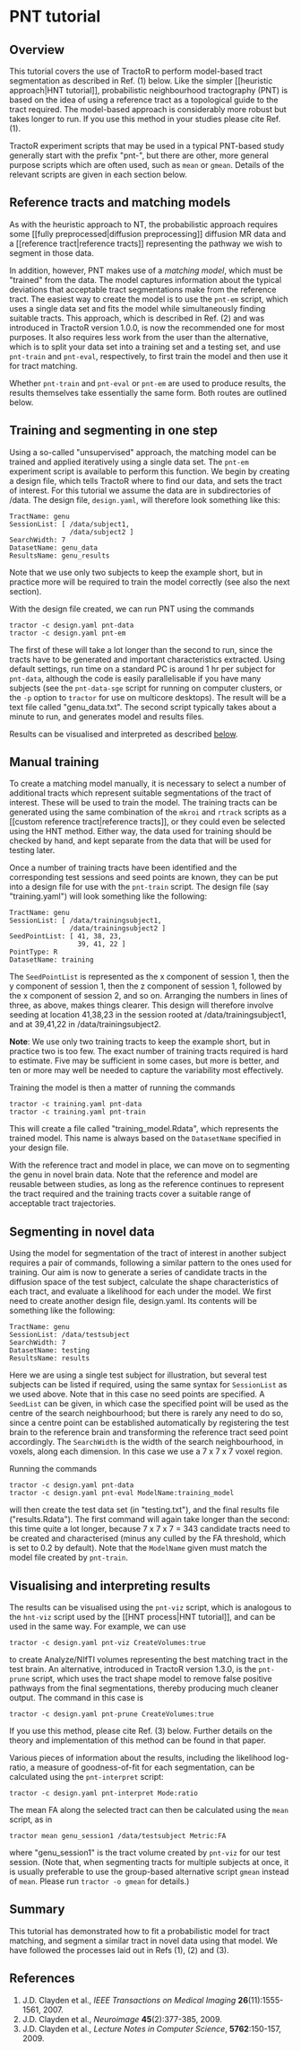 # PNT tutorial

## Overview

This tutorial covers the use of TractoR to perform model-based tract segmentation as described in Ref. (1) below. Like the simpler [[heuristic approach|HNT tutorial]], probabilistic neighbourhood tractography (PNT) is based on the idea of using a reference tract as a topological guide to the tract required. The model-based approach is considerably more robust but takes longer to run. If you use this method in your studies please cite Ref. (1).

TractoR experiment scripts that may be used in a typical PNT-based study generally start with the prefix "pnt-", but there are other, more general purpose scripts which are often used, such as `mean` or `gmean`. Details of the relevant scripts are given in each section below.

## Reference tracts and matching models

As with the heuristic approach to NT, the probabilistic approach requires some [[fully preprocessed|diffusion preprocessing]] diffusion MR data and a [[reference tract|reference tracts]] representing the pathway we wish to segment in those data.

In addition, however, PNT makes use of a *matching model*, which must be "trained" from the data. The model captures information about the typical deviations that acceptable tract segmentations make from the reference tract. The easiest way to create the model is to use the `pnt-em` script, which uses a single data set and fits the model while simultaneously finding suitable tracts. This approach, which is described in Ref. (2) and was introduced in TractoR version 1.0.0, is now the recommended one for most purposes. It also requires less work from the user than the alternative, which is to split your data set into a training set and a testing set, and use `pnt-train` and `pnt-eval`, respectively, to first train the model and then use it for tract matching.

Whether `pnt-train` and `pnt-eval` or `pnt-em` are used to produce results, the results themselves take essentially the same form. Both routes are outlined below.

## Training and segmenting in one step

Using a so-called "unsupervised" approach, the matching model can be trained and applied iteratively using a single data set. The `pnt-em` experiment script is available to perform this function. We begin by creating a design file, which tells TractoR where to find our data, and sets the tract of interest. For this tutorial we assume the data are in subdirectories of /data. The design file, `design.yaml`, will therefore look something like this:

    TractName: genu
    SessionList: [ /data/subject1,
                   /data/subject2 ]
    SearchWidth: 7
    DatasetName: genu_data
    ResultsName: genu_results

Note that we use only two subjects to keep the example short, but in practice more will be required to train the model correctly (see also the next section).

With the design file created, we can run PNT using the commands

    tractor -c design.yaml pnt-data
    tractor -c design.yaml pnt-em

The first of these will take a lot longer than the second to run, since the tracts have to be generated and important characteristics extracted. Using default settings, run time on a standard PC is around 1 hr per subject for `pnt-data`, although the code is easily parallelisable if you have many subjects (see the `pnt-data-sge` script for running on computer clusters, or the `-p` option to `tractor` for use on multicore desktops). The result will be a text file called "genu_data.txt". The second script typically takes about a minute to run, and generates model and results files.

Results can be visualised and interpreted as described [below](#visualisation).

## Manual training

To create a matching model manually, it is necessary to select a number of additional tracts which represent suitable segmentations of the tract of interest. These will be used to train the model. The training tracts can be generated using the same combination of the `mkroi` and `rtrack` scripts as a [[custom reference tract|reference tracts]], or they could even be selected using the HNT method. Either way, the data used for training should be checked by hand, and kept separate from the data that will be used for testing later.

Once a number of training tracts have been identified and the corresponding test sessions and seed points are known, they can be put into a design file for use with the `pnt-train` script. The design file (say "training.yaml") will look something like the following:

    TractName: genu
    SessionList: [ /data/trainingsubject1,
                   /data/trainingsubject2 ]
    SeedPointList: [ 41, 38, 23,
                     39, 41, 22 ]
    PointType: R
    DatasetName: training

The `SeedPointList` is represented as the x component of session 1, then the y component of session 1, then the z component of session 1, followed by the x component of session 2, and so on. Arranging the numbers in lines of three, as above, makes things clearer. This design will therefore involve seeding at location 41,38,23 in the session rooted at /data/trainingsubject1, and at 39,41,22 in /data/trainingsubject2.

**Note**: We use only two training tracts to keep the example short, but in practice two is too few. The exact number of training tracts required is hard to estimate. Five may be sufficient in some cases, but more is better, and ten or more may well be needed to capture the variability most effectively.

Training the model is then a matter of running the commands

    tractor -c training.yaml pnt-data
    tractor -c training.yaml pnt-train

This will create a file called "training_model.Rdata", which represents the trained model. This name is always based on the `DatasetName` specified in your design file.

With the reference tract and model in place, we can move on to segmenting the genu in novel brain data. Note that the reference and model are reusable between studies, as long as the reference continues to represent the tract required and the training tracts cover a suitable range of acceptable tract trajectories.

## Segmenting in novel data

Using the model for segmentation of the tract of interest in another subject requires a pair of commands, following a similar pattern to the ones used for training. Our aim is now to generate a series of candidate tracts in the diffusion space of the test subject, calculate the shape characteristics of each tract, and evaluate a likelihood for each under the model. We first need to create another design file, design.yaml. Its contents will be something like the following:

    TractName: genu
    SessionList: /data/testsubject
    SearchWidth: 7
    DatasetName: testing
    ResultsName: results

Here we are using a single test subject for illustration, but several test subjects can be listed if required, using the same syntax for `SessionList` as we used above. Note that in this case no seed points are specified. A `SeedList` can be given, in which case the specified point will be used as the centre of the search neighbourhood; but there is rarely any need to do so, since a centre point can be established automatically by registering the test brain to the reference brain and transforming the reference tract seed point accordingly. The `SearchWidth` is the width of the search neighbourhood, in voxels, along each dimension. In this case we use a 7 x 7 x 7 voxel region.

Running the commands

    tractor -c design.yaml pnt-data
    tractor -c design.yaml pnt-eval ModelName:training_model

will then create the test data set (in "testing.txt"), and the final results file ("results.Rdata"). The first command will again take longer than the second: this time quite a lot longer, because 7 x 7 x 7 = 343 candidate tracts need to be created and characterised (minus any culled by the FA threshold, which is set to 0.2 by default). Note that the `ModelName` given must match the model file created by `pnt-train`.

<h2 id="visualisation">Visualising and interpreting results</h2>

The results can be visualised using the `pnt-viz` script, which is analogous to the `hnt-viz` script used by the [[HNT process|HNT tutorial]], and can be used in the same way. For example, we can use

    tractor -c design.yaml pnt-viz CreateVolumes:true

to create Analyze/NIfTI volumes representing the best matching tract in the test brain. An alternative, introduced in TractoR version 1.3.0, is the `pnt-prune` script, which uses the tract shape model to remove false positive pathways from the final segmentations, thereby producing much cleaner output. The command in this case is

    tractor -c design.yaml pnt-prune CreateVolumes:true

If you use this method, please cite Ref. (3) below. Further details on the theory and implementation of this method can be found in that paper.

Various pieces of information about the results, including the likelihood log-ratio, a measure of goodness-of-fit for each segmentation, can be calculated using the `pnt-interpret` script:

    tractor -c design.yaml pnt-interpret Mode:ratio

The mean FA along the selected tract can then be calculated using the `mean` script, as in

    tractor mean genu_session1 /data/testsubject Metric:FA

where "genu_session1" is the tract volume created by `pnt-viz` for our test session. (Note that, when segmenting tracts for multiple subjects at once, it is usually preferable to use the group-based alternative script `gmean` instead of `mean`. Please run `tractor -o gmean` for details.)

## Summary

This tutorial has demonstrated how to fit a probabilistic model for tract matching, and segment a similar tract in novel data using that model. We have followed the processes laid out in Refs (1), (2) and (3).

## References

1. J.D. Clayden et al., *IEEE Transactions on Medical Imaging* **26**(11):1555-1561, 2007.
2. J.D. Clayden et al., *Neuroimage* **45**(2):377-385, 2009.
3. J.D. Clayden et al., *Lecture Notes in Computer Science*, **5762**:150-157, 2009.